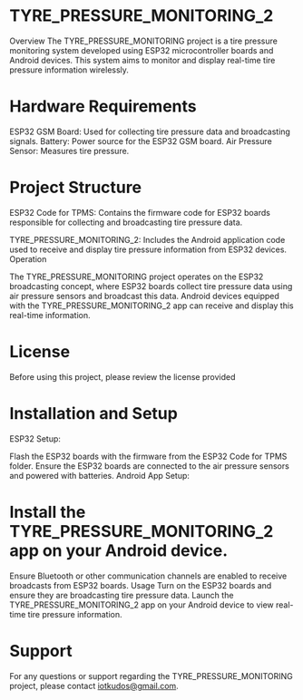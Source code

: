 # TYRE_PRESSURE_MONITORING_2
Overview
The TYRE_PRESSURE_MONITORING project is a tire pressure monitoring system developed using ESP32 microcontroller boards and Android devices. This system aims to monitor and display real-time tire pressure information wirelessly.

# Hardware Requirements
ESP32 GSM Board: Used for collecting tire pressure data and broadcasting signals.
Battery: Power source for the ESP32 GSM board.
Air Pressure Sensor: Measures tire pressure.

# Project Structure
ESP32 Code for TPMS: Contains the firmware code for ESP32 boards responsible for collecting and broadcasting tire pressure data.

TYRE_PRESSURE_MONITORING_2: Includes the Android application code used to receive and display tire pressure information from ESP32 devices.
Operation

The TYRE_PRESSURE_MONITORING project operates on the ESP32 broadcasting concept, where ESP32 boards collect tire pressure data using air pressure sensors and broadcast this data. Android devices equipped with the TYRE_PRESSURE_MONITORING_2 app can receive and display this real-time information.

# License
Before using this project, please review the license provided

# Installation and Setup
ESP32 Setup:

Flash the ESP32 boards with the firmware from the ESP32 Code for TPMS folder.
Ensure the ESP32 boards are connected to the air pressure sensors and powered with batteries.
Android App Setup:

# Install the TYRE_PRESSURE_MONITORING_2 app on your Android device.
Ensure Bluetooth or other communication channels are enabled to receive broadcasts from ESP32 boards.
Usage
Turn on the ESP32 boards and ensure they are broadcasting tire pressure data.
Launch the TYRE_PRESSURE_MONITORING_2 app on your Android device to view real-time tire pressure information.

# Support
For any questions or support regarding the TYRE_PRESSURE_MONITORING project, please contact iotkudos@gmail.com.